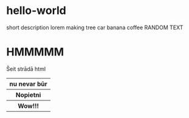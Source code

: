 # hello-world
short description
lorem
making 
tree
car
banana
coffee
RANDOM TEXT <h1>HMMMMM</h1>
<p>Šeit strādā html</p>
<table>
  <tr>
    <th>nu nevar būr</tr>
    <th>Nopietni</tr>
    <th>Wow!!!</tr>
  </tr>
  
  </table>
